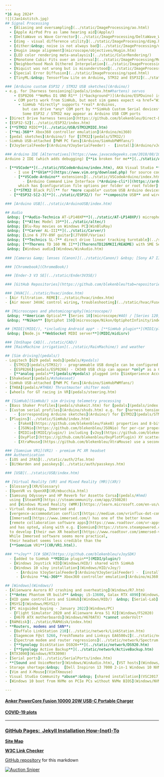 ```yaml
---
---
*16 Aug 2024*  
![](Jan14stitch.jpg)  
## Signal Processing
  - [Aliasing and oversampling](../static/ImageProcessing/ao.html)
  - [Apple AirPod Pro as lame hearing aid](Apple/)  
  - [DeltaWave vs Wave Corrector](../static/ImageProcessing/DeltaWave_WaveCorrector.html)
  - [dimg - visual difference utility](../static/ImageProcessing/dimg.html)
  - [dither:&nbsp; noise is not always bad](../static/ImageProcessing/dither.html)
  - [Hugin image alignment](microscope/objectives/Hugin.htm)  
  - [LED color rendering meta-analaysis](../static/ColorRendering/)  
  - [Monotone Cubic Fits over an interval](../static/ImageProcessing/MonotoneCubic.htm)
  - [Neighborhood Mask Dithered Interpolation](../static/ImageProcessing/NMDI.html)
  - [Niquist was not wrong but is misunderstood](../static/ImageProcessing/Nyquist.html)
  - [Special Error Diffusion](../static/ImageProcessing/sped.html)
  - [TinyML:&nbsp; TensorFlow Lite on Arduino, STM32 and ESP32](../static/ImageProcessing/TinyML.htm)  

### [Arduino custom ESP32 / STM32 USB sketches](Arduino/)
- e.g. for [harness tensioning](pedals/index.htm#hartens) servos
    - ESP8266 **WeMos D1 UNO R1** [(*background*)](Arduino/ESPDuino) is a COM device  
    - COM ports work from SimHub, but most sim games expect <a href="Windows/HID/#DI">DirectInput</a>
      - SimHub *directly* supports *real* Arduinos,  
        but can drive *any* COM port by **SimHub Custom Serial devices**  
        Some ESP32 / STM32 may appear as Arduino USB COM ports
- [Direct Drive harness tension](https://github.com/blekenbleu/Direct-Drive-harness-tension-tester)  
- [ESP32-S2](../static/ESP32/index.htm)  
- [**STM32 MIDI**](../static/USB/STM32MIDI.htm)
- [**mi-360** Xbox360 controller emulation](Arduino/mi360)
- [pedal sketches](Arduino/) for [STM32](pedals/STM32/) 
- SimHub USB-attached [PWM PC fans](Arduino/SimHubPWMfans/)
- [VJoySerialFeeder](Arduino/VJoySerialFeeder) -  [install](Arduino/vJoySFinstall)

### Arduino IDE [Alternatives](https://www.javacodegeeks.com/2018/08/10-arduino-ide-alternative.html)
Arduino 2 IDE (which adds debugging) [**is broken for me**](../static/Arduino2/install.htm#oopsie)

- [**VSCode**](../static/VSCodeArduino/index.htm), AKA Visual Studio **Code**, *a confusingly named editor/IDE wannabe*  
	- I use [**GVim**](https://www.vim.org/download.php) for source code edits  
	- [**VSCode-Arduino** extensions](../static/VSCodeArduino/index.htm) employ
		- [Arduino Command Line Interface (*Arduino-cli*)](https://arduino.github.io/arduino-cli/),  
	  which has [configuration file options per folder or root folder](https://arduino.github.io/arduino-cli/0.31/commands/arduino-cli_config_init/)
  - [**STM32 Black Pill** for *more capable* custom USB Arduino devices](Arduino/black.htm)
  - [**ESP32-S[2-3]**](../static/ESP32/) for **composite USB** and wireless Arduino devices  

### [Arduino USB](../static/ArduinoUSB/index.htm)  

## Audio  
 &nbsp; [**Audio-Technica AT-LP140XP**](../static/AT-LP140XP/) microphonics  
 &nbsp; [**Altec Model 19**](../static/altec/)  
 &nbsp; [Blu-Ray movies on Windows PC](WinBluRay)  
 &nbsp; [**Carver AL-III**](../static/Carver/)  
 &nbsp; [Line 6 JTV-89F guitar](JTV89F/Variax)  
 &nbsp; [**Technics SL-7** direct drive linear tracking turntable](../static/SL-7/)  
 &nbsp; [**Thorens TD 160 MK II**](ThorensTD126MKII/README) with SME Series III  
 &nbsp; [Windows audio](Windows/WinAudio.htm)  
  
### [Cameras &amp; lenses (Canon)](../static/Canon/) &nbsp; [Sony A7 II](../static/A7II)  

### [Chromebook](ChromeBook/)

### [Ender-3 V3 SE](../static/Ender3V3SE/)

### [GitHub Repositories](https://github.com/blekenbleu?tab=repositories)

### [HVAC](../static/hvac/index.htm)
- [Air filtration. REME](../static/hvac/index.htm)  
- [Air mover 34VAC control wiring, troubleshooting](../static/hvac/Fuse24VAC.htm)  

## [Microscopes and photomicography](microscope/)  
 &nbsp; **American Optical** [Series 10](microscope/#AO) / [Series 120](microscope/AO/) / [Reichert EPIStar](microscope/#EPIStar)  
 &nbsp; **Nikon** [Optiphot 150](microscope/Nikon/OptiphotInfinity/index.html#other) / [Optiphot 66](microscope/Nikon/) / [Optiphot 1](microscope/Nikon/Optiphot/) / [Metaphot](microscope/Nikon/Metaphot/)  

## [MIDI](MIDI/), *including Android app* - [**SimHub plugin**](MIDI/plugin/)
 &nbsp; [Node.js **WebSocket MIDI server**](MIDI/midisrv)

### [OnShape CAD](../static/CAD/)
### [RainMachine irrigation](../static/RainMachine/) and weather  

## [Sim driving](pedals/)
- Logitech [G29 pedal mods](pedals/#pedals)
  - [STM32](pedals/STM32/) - programmable USB dongle can be configured as [HID gamepad](Windows/HID/)
  - [ESP8266](pedals/ESP8266) - CH340 USB chip can appear *only* as a COM port to Windows
  - [**analog pedals**](pedals/#pedals) plugged into [SimXperience AccuForce controller](pedals/#analog)  
- [ShakeSeat](pedals/#shakeseat)  
- SimHub USB-attached [PWM PC fans](Arduino/SimHubPWMfans/)
- [TH8A](pedals/#TH8A) Thrustmaster shifter mods
- [wheels for GT racing in VR](pedals/steering.htm)  

## [SimHub](SimHub/) sim driving telemetry processing
- [Bass Shaker Profiles](pedals/shakeit.htm) for [pedals](pedals/index.htm#haptic) and [ShakeSeat](pedals/index.htm#shakeseat)
- [Custom serial profiles](Arduino/shsds.htm) e.g. for [harness tensioning](pedals/index.htm#hartens)  
	- [corresponding Arduino sketches](Arduino/) for [STM32](pedals/STM32/) 
- [Plugins](../static/SimHub/index.htm) 
	- [Fake8](https://github.com/blekenbleu/Fake8) properties and 8-bit serial data for [Custom serial profiles](Arduino/shsds.htm)  
	- [JSONio](https://github.com/blekenbleu/JSONio) for per-car properties e.g. in [ShakeIt Bass Shaker Profiles](pedals/shakeit.htm)  
	- [MIDIio](MIDI/plugin/) including [vJoy](https://github.com/blekenbleu/vJoySDK) and [Direct Input controllers](Windows/HID/index.htm#DI)  
	- [OxyPlot](https://github.com/blekenbleu/OxyPlotPlugin) XY scatter plot plot one SimHub property vs another  
	- [XtraMouse](https://github.com/blekenbleu/XtraMouse) use a second mouse to directly control SimHub properties, e.g. for MIDIio  

### [Somnium VR1](VR1) - premium PC XR headset
### Authentication
- [iOS and 2FAS](../static/auth/2fas.htm)
- [BitWarden and passkeys](../static/auth/passkeys.htm)

### [USB](../static/USB/index.htm)

## [Virtual Reality (VR) and Mixed Reality (MR)](XR/)  
- [Glossary](XR/Glossary)  
- [OpenVR vs OpenXR](XR/mbucchia.html)
- [Samsung Odyssey+ and HP Reverb for Assetto Corsa](pedals/#hmd)  
  using [SteamVR](https://steamcommunity.com/app/250820)
  and [Windows Mixed Reality (WMR)](https://learn.microsoft.com/en-us/windows/mixed-reality/enthusiast-guide/)  
- Virtual desktops, Immersed and
  [vergence-accommodation conflict](https://medium.com/vrinflux-dot-com/vergence-accommodation-conflict-is-a-bitch-here-s-how-to-design-around-it-87dab1a7d9ba).  
  [Immersed](https://www.immersed.com/) has one of the better known
  [remote collaboration software apps](https://www.roadtovr.com/vr-apps-work-from-home-remote-office-design-review-training-education-cad-telepresence-wfh/),  
  and has opted, along with e.g. [Somnium](https://store.steampowered.com/app/875480/Somnium_Space_VR/),
  to develop [their own XR headset](https://www.roadtovr.com/immersed-visor-pre-orders-500/).  
  While Immersed software seems more practical,  
  their headset seems less credible than the
  [**Somnium VR1**](XR/VR1.html).  

### **vJoy** [C# SDK](https://github.com/blekenbleu/vJoySDK)  
  - [added to SimHub **MIDIio plugin**](MIDI/plugin/)
  - [Windows Joystick HID](Windows/HID/) shared with SimHub
  - [Windows 10 vJoy installation](Windows/HID/vJoy/)
     - [Arduino VJoySerialFeeder](Arduino/VJoySerialFeeder) -  [install](Arduino/vJoySFinstall)
     - [Arduino **mi-360** Xbox360 controller emulation](Arduino/mi360)

## [Windows](Windows/)
- [Alienware Aurora R7 crashing and overheating](Windows/R7.htm)  
- [**Antec Phantom VR build** &nbsp; i5-13600, Galax RTX 4090](Windows/PhantomVR.htm)  
- [HID game controllers and SimHub](Windows/HID/)  &nbsp; [Serial-Lab](Windows/SerialLab)
- [MSYS2](Windows/MSYS2/)
- [PC misguided buying - January 2022](Windows/PC)  
  - [Flight Simulator 2020 and Alienware Area 51 R2](Windows/FS2020)
  - [H670 ATX motherboards](Windows/H670ATX) *cannot underVolt*
- [RAMdisk](../static/RAMdisk/index.htm)  
- **Routers, modems and SAN**:  
  - [Buffalo LinkStation 210](../static/network/LinkStation.htm)  
  - [Sagemcom F@st 5260, FreshTomato and Linksys EA6500v2](../static/network/FreshTomato.htm)  
  - [Spectrum modem and router regressions](../static/network/Spectrum.htm)  
  - [**Synology DiskStation DS920+**](../static/network/DS920.htm)  
  - [**Synology Active Backup**](../static/network/ActiveBackup.htm)  
- [RTX3090](Windows/RTX3090)  
- [Serial ports](../static/SerialPorts/index.htm)  
- **[Sound and VoiceMeeter](Windows/WinAudio.htm), [VST hosts](Windows/VSThost.htm) and [VST3 plugins](Windows/steinberg/)**  
- Storage shortage:&nbsp;  [Dell Inspiron 13 7000 2-in-1 Windows 10 NVMe SSD](Windows/NVMe/Inspiron13.htm)  
- [Vim and X-Mouse](VimTXmouse)
- Visual Studio Community *abuse*:&nbsp; [shared installation](VSC2017)
- [Windows 10 boot from NVMe on PCIe PCs without NVMe BIOS](Windows/NVMe/)  

---
```


#### [Anker PowerCore Fusion 10000 20W USB-C Portable Charger](../microscope/Anker.htm)
#### [COVID-19 plots](../static/covid)

---

### [GitHub Pages:&nbsp; Jekyll Installation How-(not)-To](pages)

[**Site Map**](SiteMap.htm)  

**[W3C Link Checker](https://validator.w3.org/checklink)**  

[GitHub repository](https://github.com/blekenbleu/blekenbleu.github.io)
for this markdown  

[![Auction Sniper](https://www.gixen.com/images/gixenlink.gif)](https://www.gixen.com/index.php)
